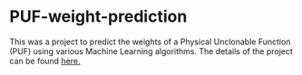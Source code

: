 # PUF-weight-prediction
This was a project to predict the weights of a Physical Unclonable Function (PUF) using various Machine Learning algorithms.
The details of the project can be found [here.](https://00ber.github.io/PUF-weight-prediction/report.pdf)
